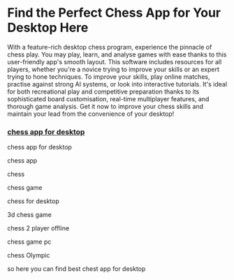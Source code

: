 # Find the Perfect Chess App for Your Desktop Here

With a feature-rich desktop chess program, experience the pinnacle of chess play. You may play, learn, and analyse games with ease thanks to this user-friendly app's smooth layout. This software includes resources for all players, whether you're a novice trying to improve your skills or an expert trying to hone techniques. To improve your skills, play online matches, practise against strong AI systems, or look into interactive tutorials. It's ideal for both recreational play and competitive preparation thanks to its sophisticated board customisation, real-time multiplayer features, and thorough game analysis. Get it now to improve your chess skills and maintain your lead from the convenience of your desktop!
<!DOCTYPE html>
<html>
<head>
   <meta name="google-site-verification" content="euU4UCPhzpaysFmx0oDLZ0tvwRJ-zghYKfkZTR9j6wQ" /> 
</head>
<body>
</body>
</html>


<h3><a href="https://www.chess.com">chess app for desktop </a></h3>

chess app for desktop 

chess app

chess

chess game 

chess for desktop 

3d chess game

chess 2 player offline

chess game pc

chess Olympic 

so here you can find best chest app for desktop 



